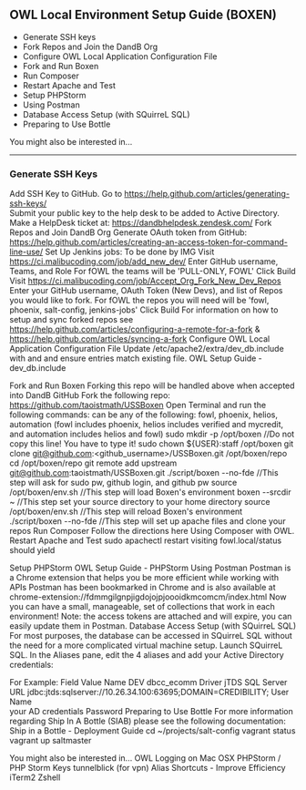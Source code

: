 ## OWL Local Environment Setup Guide (BOXEN)

* Generate SSH keys 
* Fork Repos and Join the DandB Org
* Configure OWL Local Application Configuration File
* Fork and Run Boxen
* Run Composer 
* Restart Apache and Test
* Setup PHPStorm
* Using Postman
* Database Access Setup (with SQuirreL SQL)
* Preparing to Use Bottle

You might also be interested in...

------------------------------------------------------------------------

### Generate SSH Keys
Add SSH Key to GitHub. Go to https://help.github.com/articles/generating-ssh-keys/  
Submit your public key to the help desk to be added to Active Directory. Make a HelpDesk ticket at: https://dandbhelpdesk.zendesk.com/
Fork Repos and Join DandB Org
Generate OAuth token from GitHub:
https://help.github.com/articles/creating-an-access-token-for-command-line-use/
Set Up Jenkins jobs: To be done by IMG
Visit https://ci.malibucoding.com/job/add_new_dev/
Enter GitHub username, Teams, and Role
For fOWL the teams will be 'PULL-ONLY, FOWL'
Click Build
Visit https://ci.malibucoding.com/job/Accept_Org_Fork_New_Dev_Repos
Enter your GitHub username, OAuth Token (New Devs), and list of Repos you would like to fork.
For fOWL the repos you will need will be 'fowl, phoenix, salt-config, jenkins-jobs'
Click Build
For information on how to setup and sync forked repos see https://help.github.com/articles/configuring-a-remote-for-a-fork & https://help.github.com/articles/syncing-a-fork
Configure OWL Local Application Configuration File
Update /etc/apache2/extra/dev_db.include with <username> and <password> and ensure entries match existing file.
OWL Setup Guide - dev_db.include
 
Fork and Run Boxen
Forking this repo will be handled above when accepted into DandB GitHub
Fork the following repo: https://github.com/taoistmath/USSBoxen
Open Terminal and run the following commands:
<team> can be any of the following: fowl, phoenix, helios, automation
(fowl includes phoenix, helios includes verified and mycredit, and automation includes helios and fowl)
sudo mkdir -p /opt/boxen       //Do not copy this line! You have to type it!
sudo chown ${USER}:staff /opt/boxen
git clone git@github.com:<github_username>/USSBoxen.git /opt/boxen/repo
cd /opt/boxen/repo
git remote add upstream git@github.com:taoistmath/USSBoxen.git
./script/boxen --no-fde        //This step will ask for sudo pw, github login, and github pw
source /opt/boxen/env.sh       //This step will load Boxen's environment
boxen --srcdir ~               //This step set your source directory to your home directory
source /opt/boxen/env.sh       //This step will reload Boxen's environment
./script/boxen --no-fde <team> //This step will set up apache files and clone your repos
Run Composer
Follow the directions here Using Composer with OWL.
Restart Apache and Test
sudo apachectl restart
visiting fowl.local/status should yield

Setup PHPStorm
OWL Setup Guide - PHPStorm
Using Postman
Postman is a Chrome extension that helps you be more efficient while working with APIs
Postman has been bookmarked in Chrome and is also available at chrome-extension://fdmmgilgnpjigdojojpjoooidkmcomcm/index.html
Now you can have a small, manageable, set of collections that work in each environment!
Note: the access tokens are attached and will expire, you can easily update them in Postman.
Database Access Setup (with SQuirreL SQL)
For most purposes, the database can be accessed in SQuirreL SQL without the need for a more complicated virtual machine setup.
Launch SQuirreL SQL.
In the Aliases pane, edit the 4 aliases and add your Active Directory credentials:

For Example:
Field	Value
Name	DEV dbcc_ecomm
Driver	jTDS SQL Server
URL	
jdbc:jtds:sqlserver://10.26.34.100:63695;DOMAIN=CREDIBILITY;
User Name	
your AD credentials
Password
Preparing to Use Bottle
For more information regarding Ship In A Bottle (SIAB) please see the following documentation:
Ship in a Bottle - Deployment Guide
cd ~/projects/salt-config
vagrant status
vagrant up saltmaster
 

You might also be interested in...
OWL Logging on Mac OSX
PHPStorm / PHP Storm Keys
tunnelblick (for vpn)
Alias Shortcuts - Improve Efficiency
iTerm2
Zshell


